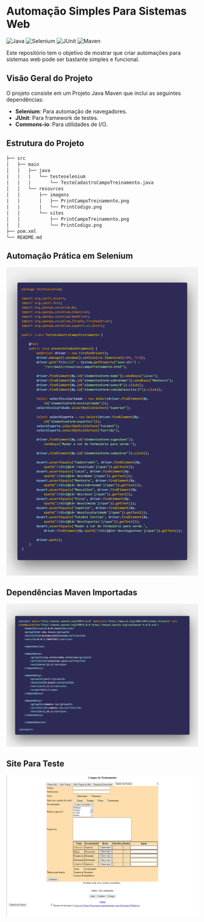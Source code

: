 # Automação Simples Para Sistemas Web

![Java](https://img.shields.io/badge/Java-ED8B00?style=for-the-badge&logo=java&logoColor=white)
![Selenium](https://img.shields.io/badge/Selenium-43B02A?style=for-the-badge&logo=selenium&logoColor=white)
![JUnit](https://img.shields.io/badge/JUnit-25A162?style=for-the-badge&logo=junit5&logoColor=white)
![Maven](https://img.shields.io/badge/Maven-C71A36?style=for-the-badge&logo=apache-maven&logoColor=white)

Este repositório tem o objetivo de mostrar que criar automações para sistemas web pode ser bastante simples e funcional.

## Visão Geral do Projeto

O projeto consiste em um Projeto Java Maven que inclui as seguintes dependências:

- **Selenium**: Para automação de navegadores.
- **JUnit**: Para framework de testes.
- **Commons-io**: Para utilidades de I/O.

## Estrutura do Projeto

```plaintext
├── src
│   ├── main
│   │   ├── java
|   |   |   └── testeselenium
|   |   |       └── TesteCadastroCampoTreinamento.java
│   │   └── resources
|   |       ├── imagens
|   |       |   ├── PrintCampoTreinamento.png
|   |       |   └── PrintCodigo.png
|   |       └── sites
│   │           ├── PrintCampoTreinamento.png
│   │           └── PrintCodigo.png
├── pom.xml
└── README.md
```

## Automação Prática em Selenium

![Imagem da Automação em Selenium](src/main/resources/imagens/PrintCodigoSelenium.png)

## Dependências Maven Importadas

![Imagem das Dependências Importadas](src/main/resources/imagens/PrintArquivoPom.png)

## Site Para Teste

![Imagem do Site de Teste](src/main/resources/imagens/PrintCampoTreinamento.png)